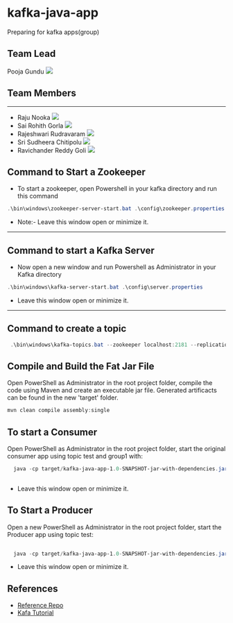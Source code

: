 # kafka-java-app
Preparing for kafka apps(group)

## Team Lead
Pooja Gundu [![](https://img.shields.io/badge/Github-GUNDUPOOJA)](https://github.com/GUNDUPOOJA)

## Team Members
-----------------------------------------------------
- Raju Nooka [![](https://img.shields.io/badge/Github-nrajubn)](https://github.com/nrajubn)
- Sai Rohith Gorla [![](https://img.shields.io/badge/Github-SaiGorla)](https://github.com/SaiGorla)
- Rajeshwari Rudravaram [![](https://img.shields.io/badge/Github-Rajeshwari-Rudra)](https://github.com/Rajeshwari-Rudra)
- Sri Sudheera Chitipolu [![](https://img.shields.io/badge/Github-Sudheera96-orange)](https://github.com/sudheera96)
- Ravichander Reddy Goli [![](https://img.shields.io/badge/Github-Ravichanderreddy-goli)](https://github.com/Ravichanderreddy-goli)

## Command to Start a Zookeeper
- To start a zookeeper, open Powershell in your kafka directory and run this command

```Powershell
.\bin\windows\zookeeper-server-start.bat .\config\zookeeper.properties
```
- Note:- Leave this window open or minimize it.
----------------------------------------
## Command to start a Kafka Server
* Now open a new window and run Powershell as Administrator in your Kafka directory


```Powershell
.\bin\windows\kafka-server-start.bat .\config\server.properties
```
- Leave this window open or minimize it.
---------------------------------------------------------------
## Command to create a topic


```PowerShell
 .\bin\windows\kafka-topics.bat --zookeeper localhost:2181 --replication-factor 1 --partitions 1 --create --topic bank
```

## Compile and Build the Fat Jar File

Open PowerShell as Administrator in the root project folder, compile the code using Maven and create an executable jar file. Generated artificacts can be found in the new 'target' folder.

```PowerShell
mvn clean compile assembly:single
```

## To start a Consumer

Open PowerShell as Administrator in the root project folder, start the original consumer app using topic test and group1 with:

```PowerShell
  java -cp target/kafka-java-app-1.0-SNAPSHOT-jar-with-dependencies.jar edu.nwmissouri.bigdatasec2.group5.Consumer bank group1
 
```
- Leave this window open or minimize it.

## To Start a Producer

Open a new PowerShell as Administrator in the root project folder, start the Producer app using topic test:

```PowerShell
 
  java -cp target/kafka-java-app-1.0-SNAPSHOT-jar-with-dependencies.jar edu.nwmissouri.bigdatasec2.group5.ProducerByRajeshwari bank
```
- Leave this window open or minimize it.





## References

- [Reference Repo](https://github.com/denisecase/kafka-api)
- [Kafa Tutorial](http://cloudurable.com/blog/kafka-tutorial-kafka-producer/index.html)


